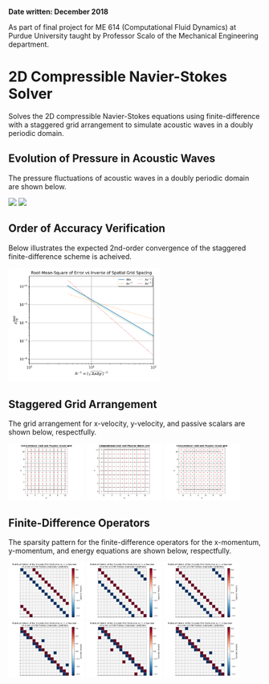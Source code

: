 **Date written: December 2018**

As part of final project for ME 614 (Computational Fluid Dynamics) at Purdue University taught by Professor Scalo of the Mechanical Engineering department. 

# 2D Compressible Navier-Stokes Solver

Solves the 2D compressible Navier-Stokes equations using finite-difference with a staggered grid arrangement to simulate acoustic waves in a doubly periodic domain.

## Evolution of Pressure in Acoustic Waves

The pressure fluctuations of acoustic waves in a doubly periodic domain are shown below.

<img src="https://raw.githubusercontent.com/jbrillon/2D-compressible-Navier-Stokes/master/Figures/PressureContour/DoublyPeriodic/pressure_CFL075_with_HT_and_viscous.gif" width="45%"></img>
<img src="https://raw.githubusercontent.com/jbrillon/2D-compressible-Navier-Stokes/master/Figures/PressureSlice/DoublyPeriodic/pressureSlice_CFL075_with_HT_and_viscous.gif" width="45%"></img>

## Order of Accuracy Verification

Below illustrates the expected 2nd-order convergence of the staggered finite-difference scheme is acheived. 

<img src="https://raw.githubusercontent.com/jbrillon/2D-compressible-Navier-Stokes/master/Figures/OoA/DoublyPeriodic/RMS_error_euler_x_ymomentum.png" width="60%"></img>

## Staggered Grid Arrangement

The grid arrangement for x-velocity, y-velocity, and passive scalars are shown below, respectfully. 

<img src="https://raw.githubusercontent.com/jbrillon/2D-compressible-Navier-Stokes/master/Figures/GRID/grid_x-velocity.png" width="30%"></img>
<img src="https://raw.githubusercontent.com/jbrillon/2D-compressible-Navier-Stokes/master/Figures/GRID/grid_y-velocity.png" width="30%"></img>
<img src="https://raw.githubusercontent.com/jbrillon/2D-compressible-Navier-Stokes/master/Figures/GRID/grid_pressure.png" width="30%"></img>

## Finite-Difference Operators

The sparsity pattern for the finite-difference operators for the x-momentum, y-momentum, and energy equations are shown below, respectfully.

<img src="https://raw.githubusercontent.com/jbrillon/2D-compressible-Navier-Stokes/master/Figures/SPY/DoublyPeriodic/SPY_matrix_ddx_Periodic_xmomentum.png" width="30%"></img>
<img src="https://raw.githubusercontent.com/jbrillon/2D-compressible-Navier-Stokes/master/Figures/SPY/DoublyPeriodic/SPY_matrix_ddx_Periodic_ymomentum.png" width="30%"></img>
<img src="https://raw.githubusercontent.com/jbrillon/2D-compressible-Navier-Stokes/master/Figures/SPY/DoublyPeriodic/SPY_matrix_ddx_Periodic_energy.png" width="30%"></img>
<img src="https://raw.githubusercontent.com/jbrillon/2D-compressible-Navier-Stokes/master/Figures/SPY/DoublyPeriodic/SPY_matrix_ddy_Periodic_xmomentum.png" width="30%"></img>
<img src="https://raw.githubusercontent.com/jbrillon/2D-compressible-Navier-Stokes/master/Figures/SPY/DoublyPeriodic/SPY_matrix_ddy_Periodic_ymomentum.png" width="30%"></img>
<img src="https://raw.githubusercontent.com/jbrillon/2D-compressible-Navier-Stokes/master/Figures/SPY/DoublyPeriodic/SPY_matrix_ddy_Periodic_energy.png" width="30%"></img>